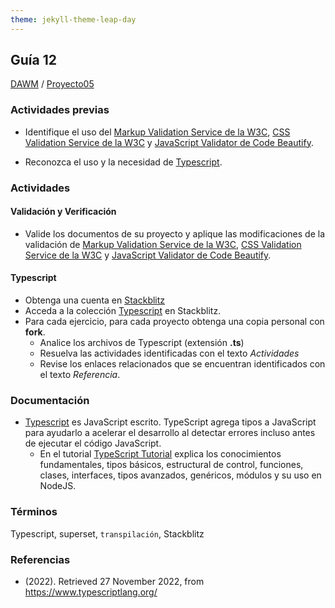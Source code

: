 ```yaml
---
theme: jekyll-theme-leap-day
---
```


## Guía 12

[DAWM](/DAWM/) / [Proyecto05](/DAWM/proyectos/2023/proyecto05)

### Actividades previas

* Identifique el uso del [Markup Validation Service de la W3C](https://validator.w3.org/), [CSS Validation Service de la W3C](https://jigsaw.w3.org/css-validator/) y [JavaScript Validator de Code Beautify](https://codebeautify.org/jsvalidate).

* Reconozca el uso y la necesidad de [Typescript](https://thenewstack.io/what-is-typescript/).

### Actividades

#### Validación y Verificación

* Valide los documentos de su proyecto y aplique las modificaciones de la validación de [Markup Validation Service de la W3C](https://validator.w3.org/), [CSS Validation Service de la W3C](https://jigsaw.w3.org/css-validator/) y [JavaScript Validator de Code Beautify](https://codebeautify.org/jsvalidate).

#### Typescript

* Obtenga una cuenta en [Stackblitz](https://stackblitz.com/)
* Acceda a la colección [Typescript](https://stackblitz.com/@aavendan/collections/typescript) en Stackblitz.
* Para cada ejercicio, para cada proyecto obtenga una copia personal con **fork**.
	+ Analice los archivos de Typescript (extensión **.ts**)
	+ Resuelva las actividades identificadas con el texto _Actividades_
	+ Revise los enlaces relacionados que se encuentran identificados con el texto _Referencia_.

### Documentación

* [Typescript](https://www.typescriptlang.org/) es JavaScript escrito. TypeScript agrega tipos a JavaScript para ayudarlo a acelerar el desarrollo al detectar errores incluso antes de ejecutar el código JavaScript.
	+ En el tutorial [TypeScript Tutorial](https://www.typescripttutorial.net/) explica los conocimientos fundamentales, tipos básicos, estructural de control, funciones, clases, interfaces, tipos avanzados, genéricos, módulos y su uso en NodeJS.

### Términos

Typescript, superset, `transpilación`, Stackblitz

### Referencias

* (2022). Retrieved 27 November 2022, from https://www.typescriptlang.org/